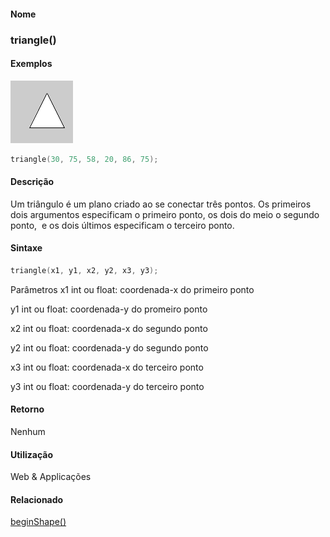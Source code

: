 
#### Nome
### triangle()

#### Exemplos
<img border="0" height="100" src="media/triangle_.gif" width="100"/>

```pde
triangle(30, 75, 58, 20, 86, 75); 

```

#### Descrição
Um triângulo é um plano criado ao se
conectar três pontos. Os primeiros dois argumentos especificam o
primeiro ponto, os dois do meio o segundo ponto,  e os dois
últimos especificam o terceiro ponto.

#### Sintaxe
```pde
triangle(x1, y1, x2, y2, x3, y3); 

```
Parâmetros
x1
int ou float: coordenada-x do primeiro ponto


y1
int ou float: coordenada-y do promeiro ponto


x2
int ou float: coordenada-x do segundo ponto


y2
int ou float: coordenada-y do segundo ponto


x3
int ou float: coordenada-x do terceiro ponto


y3
int ou float: coordenada-y do terceiro ponto



#### Retorno

	
Nenhum

#### Utilização

	
Web & Applicações

#### Relacionado
[beginShape()](beginShape_
)

